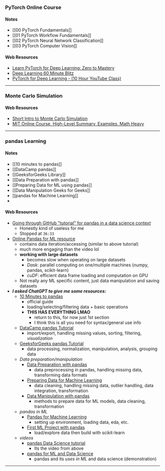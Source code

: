 ### PyTorch Online Course
#### Notes
- [[00 PyTorch Fundamentals]]
- [[01 PyTorch Workflow Fundamentals]]
- [[02 PyTorch Neural Network Classification]]
- [[03 PyTorch Computer Vision]]
#### Web Resources
- [Learn PyTorch for Deep Learning: Zero to Mastery](https://www.learnpytorch.io/)
- [Deep Learning 60 Minute Blitz](https://pytorch.org/tutorials/beginner/deep_learning_60min_blitz.html)
- [PyTorch for Deep Learning - (10 Hour YouTube Class)](https://www.youtube.com/watch?v=GIsg-ZUy0MY)
---
### Monte Carlo Simulation
#### Web Resources
- [Short Intro to Monte Carlo Simulation](https://www.youtube.com/watch?v=7TqhmX92P6U)
- [MIT Online Course, High-Level Summary, Examples, Math Heavy](https://www.youtube.com/watch?v=OgO1gpXSUzU)
---
### pandas Learning
#### Notes
- [[10 minutes to pandas]]
- [[DataCamp pandas]]
- [[GeeksforGeeks Library]]
- [[Data Preparation with pandas]]
- [[Preparing Data for ML using pandas]]
- [[Data Manipulation Geeks for Geeks]]
- [[pandas for Machine Learning]]
- 
#### Web Resources
- [Going through GitHub "tutorial" for pandas in a data science context](https://www.youtube.com/watch?v=2uvysYbKdjM)
	- Honestly kind of useless for me
	- Stopped at `36:33`
- [Online Pandas for ML resource](https://madewithml.com/courses/foundations/pandas/)
	- contains data iteration/accessing (similar to above tutorial)
	- much more engaging than the video lol
	- **working with large datasets**
		- becomes slow when operating on large datasets
		- *Dask*: parallel computing on one/multiple machines (numpy, pandas, scikit-learn)
		- *cuDF*: efficient data frame loading and computation on GPU
	- Not really any ML specific content, just data manipulation and saving datasets
- ***I asked ChatGPT to give me some resources:***
	- [10 Minutes to pandas](https://pandas.pydata.org/docs/user_guide/10min.html)
		- official guide
		- loading/selecting/filtering data + basic operations
		- **THIS HAS EVERYTHING LMAO**
			- return to this, for now just 1st section
			- I think this is all you need for syntax/general use info
	- [DataCamp pandas Tutorial](https://www.datacamp.com/tutorial/pandas)
		- import/export, handling missing values, sorting, filtering, *visualization*
	- [GeeksforGeeks pandas Tutorial](https://www.geeksforgeeks.org/pandas-tutorial/)​
		- data processing, normalization, manipulation, analysis, grouping data
	- *Data preparation/manipulation*
		- [Data Preparation with pandas](https://www.datacamp.com/tutorial/data-preparation-with-pandas)
			- data preprocessing in pandas, handling missing data, transforming data formats
		- [Preparing Data for Machine Learning](https://medium.com/@HalderNilimesh/a-comprehensive-guide-to-preparing-data-for-machine-learning-using-python-and-pandas-86e8ad65a616)
			- data cleaning, handling missing data, outlier handling, data integration, transformation
		- [Data Manipulation with pandas](https://www.geeksforgeeks.org/data-manipulattion-in-python-using-pandas/)
			- methods to prepare data for ML models, data cleaning, transformation
	- *pandas in ML*
		- [Pandas for Machine Learning](https://madewithml.com/courses/foundations/pandas/)
			- setting up environment, loading data, eda, etc.
		- [First ML Project with pandas](https://www.machinelearningmastery.com/machine-learning-in-python-step-by-step/)
			- load/explore data then build with scikit-learn
	- *videos*
		- [pandas Data Science tutorial](https://www.youtube.com/watch?v=2uvysYbKdjM)
			- Its the video from above
		- [pandas for ML and Data Science](https://www.youtube.com/watch?v=yBivEN7vdl4)
			- pandas and its *uses in ML* and data science (demonstration)
---
